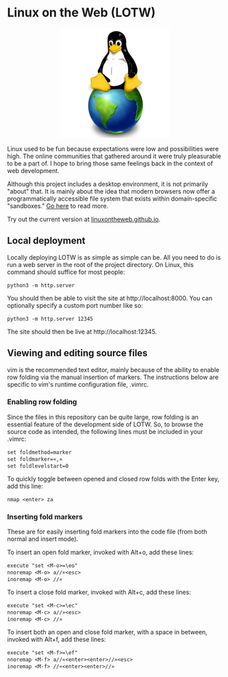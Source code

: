 # Linux on the Web (LOTW)

<p align="center">
<img src="https://raw.githubusercontent.com/linuxontheweb/linuxontheweb.github.io/main/www/lotw256.png">
</p>

Linux used to be fun because expectations were low and possibilities were high. 
The online communities that gathered around it were truly pleasurable to be a part of.
I hope to bring those same feelings back in the context of web development.

Although this project includes a desktop environment, it is not primarily
"about" that.  It is mainly about the idea that modern browsers now offer a
programmatically accessible file system that exists within domain-specific
"sandboxes."
<a href="https://linuxontheweb.github.io/docs/what-it-is.html">Go here</a> to read
more.

Try out the current version at 
<a href="https://linuxontheweb.github.io">linuxontheweb.github.io</a>.

## Local deployment

Locally deploying LOTW is as simple as simple can be. All you need to do is run
a web server in the root of the project directory. On Linux, this command
should suffice for most people:

	python3 -m http.server

You should then be able to visit the site at http://localhost:8000.
You can optionally specify a custom port number like so:

	python3 -m http.server 12345

The site should then be live at http://localhost:12345.

## Viewing and editing source files

vim is the recommended text editor, mainly because of the ability to 
enable row folding via the manual insertion of markers. The instructions below 
are specific to vim's runtime configuration file, .vimrc.

### Enabling row folding

Since the files in this repository can be quite large, row folding is an
essential feature of the development side of LOTW. So, to browse the source code
as intended, the following lines must be included in your .vimrc:

	set foldmethod=marker
	set foldmarker=«,»
	set foldlevelstart=0

To quickly toggle between opened and closed row folds with the Enter key, add this line:

	nmap <enter> za


### Inserting fold markers
These are for easily inserting fold markers into the code file (from both normal and insert mode).

To insert an open fold marker, invoked with Alt+o, add these lines:

	execute "set <M-o>=\eo"
	nnoremap <M-o> a//«<esc>
	inoremap <M-o> //«

To insert a close fold marker, invoked with Alt+c, add these lines:

	execute "set <M-c>=\ec"
	nnoremap <M-c> a//»<esc>
	inoremap <M-c> //»

To insert both an open and close fold marker, with a space in between,
invoked with Alt+f, add these lines:

	execute "set <M-f>=\ef"
	nnoremap <M-f> a//«<enter><enter>//»<esc>
	inoremap <M-f> //«<enter><enter>//»

